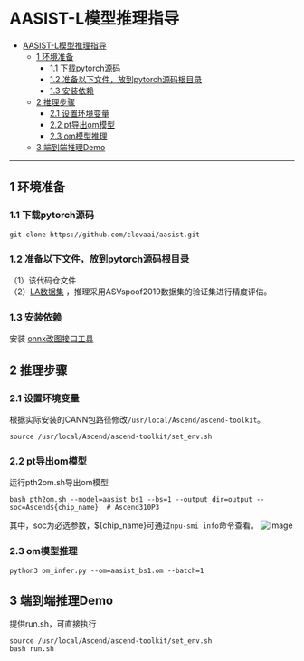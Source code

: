 # AASIST-L模型推理指导

- [AASIST-L模型推理指导](#AASIST-L模型推理指导)
	- [1 环境准备](#1-环境准备)
		- [1.1 下载pytorch源码](#11-下载pytorch源码)
		- [1.2 准备以下文件，放到pytorch源码根目录](#12-准备以下文件放到pytorch源码根目录)
		- [1.3 安装依赖](#13-安装依赖)
	- [2 推理步骤](#2-推理步骤)
		- [2.1 设置环境变量](#21-设置环境变量)
		- [2.2 pt导出om模型](#22-pt导出om模型)
		- [2.3 om模型推理](#23-om模型推理)
	- [3 端到端推理Demo](#3-端到端推理demo)

------


## 1 环境准备

### 1.1 下载pytorch源码
```shell
git clone https://github.com/clovaai/aasist.git
```

### 1.2 准备以下文件，放到pytorch源码根目录
（1）该代码仓文件  
（2）[LA数据集](https://datashare.ed.ac.uk/handle/10283/3336) ，推理采用ASVspoof2019数据集的验证集进行精度评估。

### 1.3 安装依赖
安装 [onnx改图接口工具](https://gitee.com/peng-ao/om_gener)   

## 2 推理步骤
### 2.1 设置环境变量
根据实际安装的CANN包路径修改`/usr/local/Ascend/ascend-toolkit`。
```shell
source /usr/local/Ascend/ascend-toolkit/set_env.sh
```

### 2.2 pt导出om模型
运行pth2om.sh导出om模型
```shell
bash pth2om.sh --model=aasist_bs1 --bs=1 --output_dir=output --soc=Ascend${chip_name}  # Ascend310P3
```
其中，soc为必选参数，${chip_name}可通过`npu-smi info`命令查看。
![Image](https://gitee.com/ascend/ModelZoo-PyTorch/raw/master/ACL_PyTorch/images/310P3.png)

### 2.3 om模型推理
```shell
python3 om_infer.py --om=aasist_bs1.om --batch=1
```

## 3 端到端推理Demo
提供run.sh，可直接执行
```shell
source /usr/local/Ascend/ascend-toolkit/set_env.sh
bash run.sh
```

